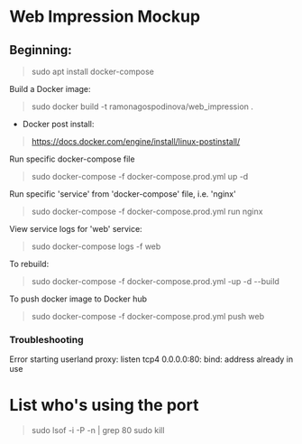 # Web Impression Mockup

## Beginning:
> sudo apt install docker-compose

Build a Docker image:
> sudo docker build -t ramonagospodinova/web_impression .

* Docker post install:
> https://docs.docker.com/engine/install/linux-postinstall/

Run specific docker-compose file
> sudo docker-compose -f docker-compose.prod.yml up -d

Run specific 'service' from 'docker-compose' file, i.e. 'nginx'
> sudo docker-compose -f docker-compose.prod.yml run nginx

View service logs for 'web' service:
> sudo docker-compose logs -f web

To rebuild:
> sudo docker-compose -f docker-compose.prod.yml -up -d --build

To push docker image to Docker hub
> sudo docker-compose -f docker-compose.prod.yml push web

### Troubleshooting
Error starting userland proxy: listen tcp4 0.0.0.0:80: bind: address already in use
# List who's using the port
> sudo lsof -i -P -n | grep 80
> sudo kill <process id>